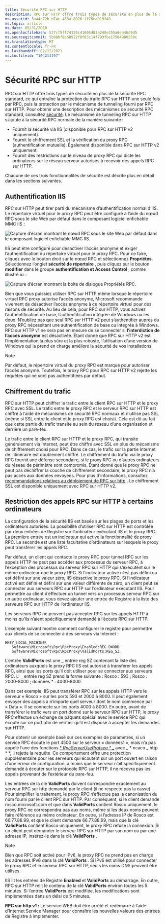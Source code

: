 ```yaml
---
title: Sécurité RPC sur HTTP
description: RPC sur HTTP offre trois types de sécurité en plus de la sécurité RPC standard, ce qui entraîne la protection du trafic RPC sur HTTP une seule fois par RPC, puis la protection par le mécanisme de tunneling fourni par RPC sur HTTP.
ms.assetid: 3a44c72b-b74c-433a-8826-1f76ca019f40
ms.topic: article
ms.date: 05/31/2018
ms.openlocfilehash: 527cf5ff74120c41606d83a248e355a6ea46d9d5
ms.sourcegitcommit: 5b98bf8c68922f8f03c14f793fbe17504900559c
ms.translationtype: MT
ms.contentlocale: fr-FR
ms.lasthandoff: 02/12/2021
ms.locfileid: "104211197"
---
```

# <a name="rpc-over-http-security"></a>Sécurité RPC sur HTTP

RPC sur HTTP offre trois types de sécurité en plus de la sécurité RPC standard, ce qui entraîne la protection du trafic RPC sur HTTP une seule fois par RPC, puis la protection par le mécanisme de tunneling fourni par RPC sur HTTP. Pour obtenir une description des mécanismes de sécurité RPC standard, consultez [sécurité](security.md). Le mécanisme de tunneling RPC sur HTTP s’ajoute à la sécurité RPC normale de la manière suivante :

-   Fournit la sécurité via IIS (disponible pour RPC sur HTTP v2 uniquement).
-   Fournit le chiffrement SSL et la vérification du proxy RPC (authentification mutuelle). Également disponible dans RPC sur HTTP v2 uniquement.
-   Fournit des restrictions sur le niveau de proxy RPC qui dicte les ordinateurs sur le réseau serveur autorisés à recevoir des appels RPC sur HTTP.

Chacune de ces trois fonctionnalités de sécurité est décrite plus en détail dans les sections suivantes.

## <a name="iis-authentication"></a>Authentification IIS

RPC sur HTTP peut tirer parti du mécanisme d’authentification normal d’IIS. Le répertoire virtuel pour le proxy RPC peut être configuré à l’aide du nœud RPC sous le site Web par défaut dans le composant logiciel enfichable MMC IIS :

![Capture d’écran montrant le nœud RPC sous le site Web par défaut dans le composant logiciel enfichable MMC IIS.](images/rpc-http-1.png)

IIS peut être configuré pour désactiver l’accès anonyme et exiger l’authentification du répertoire virtuel pour le proxy RPC. Pour ce faire, cliquez avec le bouton droit sur le nœud RPC et sélectionnez **Propriétés**. Sélectionnez l’onglet **sécurité de répertoire** , puis cliquez sur le bouton **modifier** dans le groupe **authentification et Access Control** , comme illustré ici :

![Capture d’écran montrant la boîte de dialogue Propriétés RPC.](images/rpc-http-2.png)

Bien que vous puissiez utiliser RPC sur HTTP même lorsque le répertoire virtuel RPC proxy autorise l’accès anonyme, Microsoft recommande vivement de désactiver l’accès anonyme à ce répertoire virtuel pour des raisons de sécurité. Au lieu de cela, pour RPC sur HTTP, vous activez l’authentification de base, l’authentification intégrée de Windows ou les deux. N’oubliez pas que seul RPC sur HTTP v2 peut s’authentifier auprès du proxy RPC nécessitant une authentification de base ou intégrée à Windows. RPC sur HTTP v1 ne sera pas en mesure de se connecter si **l’interdiction de l’accès anonyme** est désactivée. Étant donné que RPC sur HTTP v2 est l’implémentation la plus sûre et la plus robuste, l’utilisation d’une version de Windows qui la prend en charge améliore la sécurité de vos installations.

> [!Note]  
> Par défaut, le répertoire virtuel du proxy RPC est marqué pour autoriser l’accès anonyme. Toutefois, le proxy RPC pour RPC sur HTTP v2 rejette les requêtes qui ne sont pas authentifiées par défaut.

 

## <a name="traffic-encryption"></a>Chiffrement du trafic

RPC sur HTTP peut chiffrer le trafic entre le client RPC sur HTTP et le proxy RPC avec SSL. Le trafic entre le proxy RPC et le serveur RPC sur HTTP est chiffré à l’aide de mécanismes de sécurité RPC normaux et n’utilise pas SSL (même si SSL entre le client et le proxy RPC est choisi). Cela est dû au fait que cette partie du trafic transite au sein du réseau d’une organisation et derrière un pare-feu.

Le trafic entre le client RPC sur HTTP et le proxy RPC, qui transite généralement via Internet, peut être chiffré avec SSL en plus du mécanisme de chiffrement choisi pour RPC. Dans ce cas, le trafic sur la partie Internet de l’itinéraire est doublement chiffré. Le chiffrement du trafic via le proxy RPC fournit une défense secondaire, si le proxy RPC ou d’autres ordinateurs du réseau de périmètre sont compromis. Étant donné que le proxy RPC ne peut pas déchiffrer la couche de chiffrement secondaire, le proxy RPC n’a pas accès aux données envoyées. Pour plus d’informations, consultez [recommandations relatives au déploiement de RPC sur http](rpc-over-http-deployment-recommendations.md) . Le chiffrement SSL est disponible uniquement avec RPC sur HTTP v2.

## <a name="restricting-rpc-over-http-calls-to-certain-computers"></a>Restriction des appels RPC sur HTTP à certains ordinateurs

La configuration de la sécurité IIS est basée sur les plages de ports et les ordinateurs autorisés. La possibilité d’utiliser RPC sur HTTP est contrôlée par deux entrées de Registre sur l’ordinateur exécutant IIS et le proxy RPC. La première entrée est un indicateur qui active la fonctionnalité de proxy RPC. La seconde est une liste facultative d’ordinateurs sur lesquels le proxy peut transférer les appels RPC.

Par défaut, un client qui contacte le proxy RPC pour tunnel RPC sur les appels HTTP ne peut pas accéder aux processus du serveur RPC, à l’exception des processus du serveur RPC sur HTTP qui s’exécutent sur le même ordinateur que le proxy RPC. Si l’indicateur activé n’est pas défini ou est défini sur une valeur zéro, IIS désactive le proxy RPC. Si l’indicateur activé est défini et défini sur une valeur différente de zéro, un client peut se connecter aux serveurs RPC sur HTTP sur l’ordinateur exécutant IIS. Pour permettre au client d’effectuer un tunnel vers un processus serveur RPC sur un autre ordinateur, vous devez ajouter une entrée de Registre à la liste des serveurs RPC sur HTTP de l’ordinateur IIS.

Les serveurs RPC ne peuvent pas accepter RPC sur les appels HTTP à moins qu’ils n’aient spécifiquement demandé à l’écoute RPC sur HTTP.

L’exemple suivant montre comment configurer le registre pour permettre aux clients de se connecter à des serveurs via Internet :

```
HKEY_LOCAL_MACHINE\
   Software\Microsoft\Rpc\RpcProxy\Enabled:REG_DWORD
   Software\Microsoft\Rpc\RpcProxy\ValidPorts:REG_SZ
```

L’entrée **ValidPorts** est une \_ entrée reg SZ contenant la liste des ordinateurs auxquels le proxy RPC IIS est autorisé à transférer les appels RPC, ainsi que les ports qu’il doit utiliser pour se connecter aux serveurs RPC. L' \_ entrée reg SZ prend la forme suivante : Rosco : 593 ; Rosco : 2000-8000 ; données \* : 4000-8000.

Dans cet exemple, IIS peut transférer RPC sur les appels HTTP vers le serveur « Rosco » sur les ports 593 et 2000 à 8000. Il peut également envoyer des appels à n’importe quel serveur dont le nom commence par « Data ». Il se connecte sur les ports 4000 à 8000. En outre, avant de transférer le trafic vers un port donné sur le serveur RPC sur HTTP, le proxy RPC effectue un échange de paquets spécial avec le service RPC qui écoute sur ce port afin de vérifier qu’il est disposé à accepter les demandes sur HTTP.

Pour obtenir un exemple basé sur ces exemples de paramètres, si un service RPC écoute le port 4500 sur le serveur « données1 », mais n’a pas appelé l’une des fonctions [ * *RpcServerUseProtseq \** _](/windows/desktop/api/Rpcdce/nf-rpcdce-rpcserveruseprotseq) avec _ * ncacn \_ http * *, il rejette la requête. Ce comportement offre une protection supplémentaire pour les serveurs qui écoutent sur un port ouvert en raison d’une erreur de configuration. à moins que le serveur n’ait spécifiquement demandé à écouter sur le protocole RPC sur HTTP, il ne recevra pas les appels provenant de l’extérieur du pare-feu.

Les entrées de la clé **ValidPorts** doivent correspondre exactement au serveur RPC sur http demandé par le client (il ne respecte pas la casse). Pour simplifier le traitement, le proxy RPC n’effectue pas la canonisation du nom fourni par le client RPC sur HTTP. Par conséquent, si le client demande rosco.microsoft.com et que dans **ValidPorts** contient Rosco uniquement, le proxy RPC ne correspondra pas aux noms, même si les deux noms peuvent faire référence au même ordinateur. En outre, si l’adresse IP de Rosco est 66.77.88.99, et que le client demande 66.77.88.99, mais que la clé **ValidPorts** contient Rosco uniquement, le proxy RPC refuse la connexion. Si un client peut demander le serveur RPC sur HTTP par son nom ou par une adresse IP, insérez-le dans la clé **ValidPorts** .

> [!Note]  
> Bien que RPC soit activé pour IPv6, le proxy RPC ne prend pas en charge les adresses IPv6 dans la clé **ValidPorts** . Si IPv6 est utilisé pour connecter le proxy RPC et le serveur RPC sur HTTP, seuls les noms DNS peuvent être utilisés.

 

IIS lit les entrées de Registre **Enabled** et **ValidPorts** au démarrage. En outre, RPC sur HTTP relit le contenu de la clé **ValidPorts** environ toutes les 5 minutes. Si l’entrée **ValidPorts** est modifiée, les modifications sont implémentées dans un délai de 5 minutes.

**RPC sur http v1 :** Le service WEB doit être arrêté et redémarré à l’aide d’Internet Service Manager pour connaître les nouvelles valeurs des entrées de Registre à implémenter.

 

 




